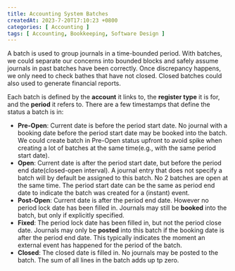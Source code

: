 ```yaml
---
title: Accounting System Batches
createdAt: 2023-7-20T17:10:23 +0800
categories: [ Accounting ]
tags: [ Accounting, Bookkeeping, Software Design ]
---
```


A batch is used to group journals in a time-bounded period.
With batches, we could separate our concerns into bounded blocks and safely assume journals in past batches have been
correctly.
Once discrepancy happens, we only need to check bathes that have not closed.
Closed batches could also used to generate financial reports.

Each batch is defined by the **account** it links to, the **register type** it is for, and the **period** it refers to.
There are a few timestamps that define the status a batch is in:

* **Pre-Open**: Current date is before the period start date. No journal with a booking date before the period start
  date may be booked into the batch. We could create batch in Pre-Open status upfront to avoid spike when creating a lot
  of batches at the same time(e.g., with the same period start date).
* **Open**: Current date is after the period start date, but before the period end date(closed-open interval). A
  journal entry that does not specify a batch will by default be assigned to this batch. No 2 batches are open at the
  same time. The period start date can be the same as period end date to indicate the batch was created for a (instant)
  event.
* **Post-Open**: Current date is after the period end date. However no period lock date has been filled in. Journals may
  still be **booked** into the batch, but only if explicitly specified.
* **Fixed**: The period lock date has been filled in, but not the period close date. Journals may only be **posted**
  into this batch if the booking date is after the period end date. This typically indicates the moment an external
  event has happened for the period of the batch.
* **Closed**: The closed date is filled in. No journals may be posted to the batch. The sum of all lines in the batch
  adds up tp zero.

